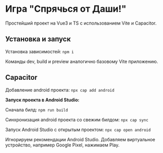 # Игра "Спрячься от Даши!"

Простейший проект на Vue3 и TS с использованием Vite и Capacitor.

## Установка и запуск

Установка зависимостей: `npm i`

Команды dev, build и preview аналогично базовому Vite приложению.

## Capacitor

Добавление android проекта: `npx cap add android`

**Запуск проекта в Android Studio:**

Сначала билд: `npm run build`

Синхронизация android проекта со свежим билдом: `npx cap sync`

Запуск Android Studio с открытым проектом: `npx cap open android`

Игнорируем рекомендации Android Studio. Добавляем виртуальное устройство, например Google Pixel, нажимаем Play.
